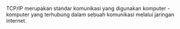 TCP/IP merupakan standar komunikasi yang digunakan komputer - komputer yang terhubung dalam sebuah komunikasi melalui jaringan internet.
